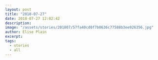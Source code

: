 ```yaml
---
layout: post
title: "2018-07-27"
date: 2018-07-27 12:02:42
description: 
image: "/assets/stories/201807/57fa40cd0f7b0636c77588b3ee926356.jpg"
author: Elise Plain
excerpt: 
tags: 
  - stories
  - all
---
```



<p></p>
